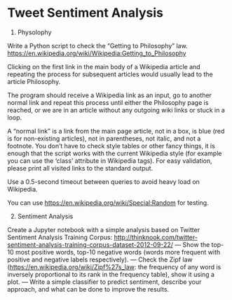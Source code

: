 # Tweet Sentiment Analysis

1. Physolophy

Write a Python script to check the “Getting to Philosophy” law.
https://en.wikipedia.org/wiki/Wikipedia:Getting_to_Philosophy

Clicking on the first link in the main body of a Wikipedia article and repeating the process for subsequent articles would usually lead to the article Philosophy.

The program should receive a Wikipedia link as an input, go to another normal link and repeat this process until either the Philosophy page is reached, or we are in an article without any outgoing wiki links or stuck in a loop.

A “normal link” is a link from the main page article, not in a box, is blue (red is for non-existing articles), not in parentheses, not italic, and not a footnote. You don’t have to check style tables or other fancy things, it is enough that the script works with the current Wikipedia style (for example you can use the ‘class’ attribute in Wikipedia tags). For easy validation, please print all visited links to the standard output.

Use a 0.5-second timeout between queries to avoid heavy load on Wikipedia.

You can use https://en.wikipedia.org/wiki/Special:Random for testing.

2. Sentiment Analysis

Create a Jupyter notebook with a simple analysis based on Twitter Sentiment Analysis Training Corpus:
http://thinknook.com/twitter-sentiment-analysis-training-corpus-dataset-2012-09-22/
— Show the top-10 most positive words, top-10 negative words (words more frequent with positive and negative labels respectively). 
— Check the Zipf law (https://en.wikipedia.org/wiki/Zipf%27s_law: the frequency of any word is inversely proportional to its rank in the frequency table), show it using a plot. 
— Write a simple classifier to predict sentiment, describe your approach, and what can be done to improve the results.
